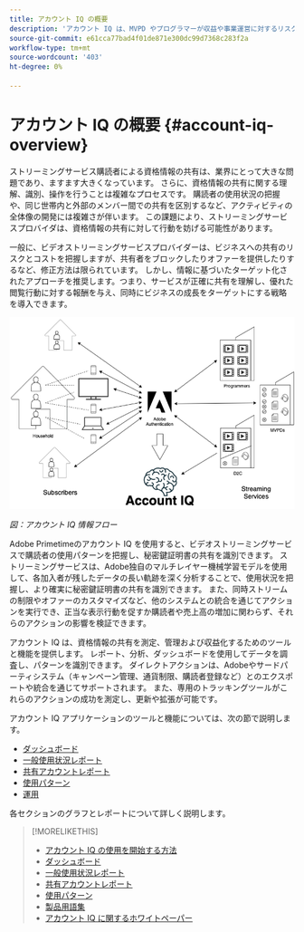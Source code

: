 ```yaml
---
title: アカウント IQ の概要
description: 'アカウント IQ は、MVPD やプログラマーが収益や事業運営に対するリスクを把握し、秘密鍵証明書の不正の影響を軽減するために最も効果的な対策を決定するのに役立ちます。 '
source-git-commit: e61cca77bad4f01de871e300dc99d7368c283f2a
workflow-type: tm+mt
source-wordcount: '403'
ht-degree: 0%

---
```



# アカウント IQ の概要 {#account-iq-overview}

ストリーミングサービス購読者による資格情報の共有は、業界にとって大きな問題であり、ますます大きくなっています。 さらに、資格情報の共有に関する理解、識別、操作を行うことは複雑なプロセスです。 購読者の使用状況の把握や、同じ世帯内と外部のメンバー間での共有を区別するなど、アクティビティの全体像の開発には複雑さが伴います。 この課題により、ストリーミングサービスプロバイダは、資格情報の共有に対して行動を妨げる可能性があります。

一般に、ビデオストリーミングサービスプロバイダーは、ビジネスへの共有のリスクとコストを把握しますが、共有者をブロックしたりオファーを提供したりするなど、修正方法は限られています。 しかし、情報に基づいたターゲット化されたアプローチを推奨します。つまり、サービスが正確に共有を理解し、優れた閲覧行動に対する報酬を与え、同時にビジネスの成長をターゲットにする戦略を導入できます。

![アカウント IQ のフロー図](assets/aiq-intro.png)

*図：アカウント IQ 情報フロー*

Adobe Primetimeのアカウント IQ を使用すると、ビデオストリーミングサービスで購読者の使用パターンを把握し、秘密鍵証明書の共有を識別できます。 ストリーミングサービスは、Adobe独自のマルチレイヤー機械学習モデルを使用して、各加入者が残したデータの長い軌跡を深く分析することで、使用状況を把握し、より確実に秘密鍵証明書の共有を識別できます。 また、同時ストリームの制限やオファーのカスタマイズなど、他のシステムとの統合を通じてアクションを実行でき、正当な表示行動を促すか購読者や売上高の増加に関わらず、それらのアクションの影響を検証できます。

アカウント IQ は、資格情報の共有を測定、管理および収益化するためのツールと機能を提供します。 レポート、分析、ダッシュボードを使用してデータを調査し、パターンを識別できます。 ダイレクトアクションは、Adobeやサードパーティシステム（キャンペーン管理、通貨制限、購読者登録など）とのエクスポートや統合を通じてサポートされます。 また、専用のトラッキングツールがこれらのアクションの成功を測定し、更新や拡張が可能です。

アカウント IQ アプリケーションのツールと機能については、次の節で説明します。

* [ダッシュボード](/help/AccountIQ/dashboard.md)
* [一般使用状況レポート](/help/AccountIQ/general-usage-reports.md)
* [共有アカウントレポート](/help/AccountIQ/shared-acc-reports.md)
* [使用パターン](/help/AccountIQ/usage-patterns.md)
* [運用](/help/AccountIQ/operations.md)

各セクションのグラフとレポートについて詳しく説明します。

>[!MORELIKETHIS]
>
>* [アカウント IQ の使用を開始する方法](/help/AccountIQ/get-started.md)
>* [ダッシュボード](/help/AccountIQ/dashboard.md)
>* [一般使用状況レポート](/help/AccountIQ/general-usage-reports.md)
>* [共有アカウントレポート](/help/AccountIQ/shared-acc-reports.md)
>* [使用パターン](/help/AccountIQ/usage-patterns.md)
>* [製品用語集](/help/AccountIQ/product-concepts.md)
>* [アカウント IQ に関するホワイトペーパー](https://www.adobe.com/content/dam/dx/us/en/products/primetime/resources/primetime-account-iq-whitepaper.pdf)


<!-- Credential sharing is rampant and prevalent among subscribers in the video streaming industry. To add to it, understanding, identifying, and acting on password sharing is a complex process. There is complexity involved in understanding the subscriber usage behavior and developing a holistic view of viewer activity—for example, distinguishing sharing among members within the same household and outside. Due to this challenge, streaming service providers have inhibitions in acting against password sharing.

Generally, video streaming service providers consider password sharing as fatal for business and act strongly against it, by blocking the sharers. However, it is advised to follow a holistic approach that enables them to understand sharing accurately and adopt strategies to reward good viewing behavior and target business growth simultaneously.

![Account IQ flow diagram](assets/aiq-intro.png)

*Figure: Account IQ information flow*

Adobe Primetime Account IQ enables video streaming services understand the subscriber usage patterns and identify password sharing by analyzing usage behavior. Moreover, it validates the impact of applying actions to encourage legitimate viewing behavior while maximizing business ROI, eventually growing subscribers and revenue.

By deeply analyzing the long, winding trail of data left behind by each subscriber using Adobe’s proprietary multi-layer machine learning model, customers can understand usage behavior and identify password sharing with a greater degree of certainty, use the insights to validate the impact of applying actions to encourage legitimate viewing behavior while maximizing business growth, eventually act on password sharing using validated tactics to improve viewer experience, growing subscribers and revenue (for e.g. converting sharers to paid subscribers, managing ad loads based on sharing behavior, rewarding good behavior with better viewer experience).

Account IQ is helps you understand usage patterns and identify password sharing by leveraging the Primetime Authentication  solution that processes a huge volume of TV Everywhere transactions. A proprietary multi-layer machine learning model trained by this real-world TVE data accurately characterizes usage patterns and helps video streaming services understand usage patterns and identify password sharing at an individual account level. Based on Adobe’s customer experience management solutions, Account IQ enables video streaming services to effectively use their audience data to create actionable sharing profiles as well powers integrations with other Adobe Digital Experience and 3rd party solutions—for example, Adobe Primetime Concurrency Monitoring or Adobe Analytics—to enable understanding usage patterns, identify and act upon password sharing.


<!-- The widespread availability of video content and streaming services bring with it problem of account sharing; eventually leading to the loss of revenue by content providers. Account IQ helps TV Everywhere and VOD (video on demand) providers understand the risks to their revenue and business operations, and determine the most effective actions to take to mitigate the impacts of credential fraud. It helps these media companies (MVPDs, Programmers, and VOD providers) manage and uncover the instances of password sharing with a high level of confidence, enabling them deliver better business outcomes and provide better viewing experiences for subscribers.

To help media companies better understand the password sharing within their businesses, Primetime Account IQ determines **Password Sharing Risk Index** that rates every subscriber on their likelihood of sharing account credentials for subscription passwords, from very low to very high. Based on these calculations and the resulting indices, analytics are performed and visuals are generated for better understanding and interpretation of the account sharing behavior. Account IQ is a hosted web application, which you can access using your browser.

Account IQ assigns sharing scores to different subscriber accounts, so that the content providers (media companies, programmers, MVPDs, and VOD providers) can take informed decisions about subscriber accounts and check the illicit sharing.

Passwords are the main methods for viewers to authenticate, and there is a misconception that credential sharing is allowed. This idea makes illicit password sharing a common practice; necessitating the need for media companies to educate their viewers about permissible sharing and prevent illicit sharing.-->
